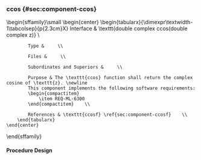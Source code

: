 ### ccos  {#sec:component-ccos}

\begin{sffamily}\small
	\begin{center}
		\begin{tabularx}{\dimexpr\textwidth-1\tabcolsep}{p{2.3cm}X}
			Interface       & \texttt{double complex ccos(double complex z)} \\ 
			
			Type &     \\ 
			
			Files &     \\ 
			
			Subordinates and Superiors &     \\ 
			
			Purpose & The \texttt{ccos} function shall return the complex cosine of \texttt{z}. \newline
			This component implements the following software requirements:
			\begin{compactitem}
				\item REQ-ML-6300
			\end{compactitem}    \\ 
			
			References & \texttt{ccosf} \ref{sec:component-ccosf}    \\ 
		\end{tabularx}
	\end{center}
\end{sffamily}

#### Procedure Design
